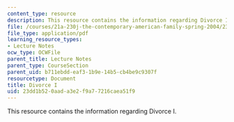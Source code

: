 ```yaml
---
content_type: resource
description: This resource contains the information regarding Divorce I.
file: /courses/21a-230j-the-contemporary-american-family-spring-2004/23dd1b520aada3e2f9a77216caea51f9_MIT21A_230JS04_divorce1.pdf
file_type: application/pdf
learning_resource_types:
- Lecture Notes
ocw_type: OCWFile
parent_title: Lecture Notes
parent_type: CourseSection
parent_uid: b711ebdd-eaf3-1b9e-14b5-cb4be9c9307f
resourcetype: Document
title: Divorce I
uid: 23dd1b52-0aad-a3e2-f9a7-7216caea51f9
---
```

This resource contains the information regarding Divorce I.

